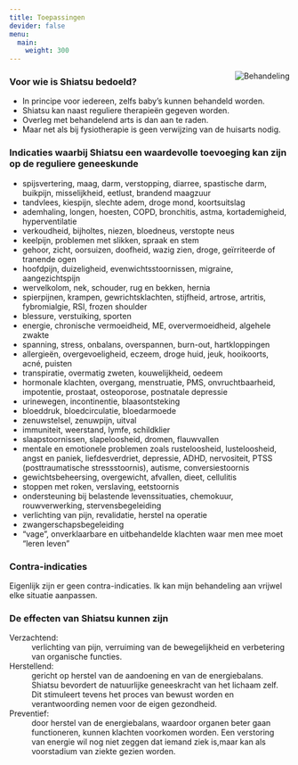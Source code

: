 ```yaml
---
title: Toepassingen
devider: false
menu:
  main:
    weight: 300
---
```

<img alt="Behandeling" src="/uploads/behandeling3.jpg" style="float: right" />

### Voor wie is Shiatsu bedoeld?

* In principe voor iedereen, zelfs baby’s kunnen behandeld worden.
* Shiatsu kan naast reguliere therapieën gegeven worden.
* Overleg met behandelend arts is dan aan te raden.
* Maar net als bij fysiotherapie is geen verwijzing van de huisarts nodig.

### Indicaties waarbij Shiatsu een waardevolle toevoeging kan zijn op de reguliere geneeskunde

* spijsvertering, maag, darm, verstopping, diarree, spastische darm, buikpijn, misselijkheid, eetlust, brandend maagzuur 
* tandvlees, kiespijn, slechte adem, droge mond, koortsuitslag
* ademhaling, longen, hoesten, COPD, bronchitis, astma, kortademigheid, hyperventilatie
* verkoudheid, bijholtes, niezen, bloedneus, verstopte neus
* keelpijn, problemen met slikken, spraak en stem
* gehoor, zicht, oorsuizen, doofheid, wazig zien, droge, geïrriteerde of tranende ogen
* hoofdpijn, duizeligheid, evenwichtsstoornissen, migraine, aangezichtspijn
* wervelkolom, nek, schouder, rug en bekken, hernia
* spierpijnen, krampen, gewrichtsklachten, stijfheid, artrose, artritis, fybromialgie, RSI, frozen shoulder
* blessure, verstuiking, sporten
* energie, chronische vermoeidheid, ME, oververmoeidheid, algehele zwakte
* spanning, stress, onbalans, overspannen, burn-out, hartkloppingen
* allergieën, overgevoeligheid, eczeem, droge huid, jeuk, hooikoorts, acné, puisten
* transpiratie, overmatig zweten, kouwelijkheid, oedeem
* hormonale klachten, overgang, menstruatie, PMS, onvruchtbaarheid, impotentie, prostaat, osteoporose, postnatale depressie
* urinewegen, incontinentie, blaasontsteking
* bloeddruk, bloedcirculatie, bloedarmoede
* zenuwstelsel, zenuwpijn, uitval
* immuniteit, weerstand, lymfe, schildklier
* slaapstoornissen, slapeloosheid, dromen, flauwvallen
* mentale en emotionele problemen zoals rusteloosheid, lusteloosheid, angst en paniek, liefdesverdriet, depressie, ADHD, nervositeit, PTSS (posttraumatische stressstoornis), autisme, conversiestoornis
* gewichtsbeheersing, overgewicht, afvallen, dieet, cellulitis
* stoppen met roken, verslaving, eetstoornis
* ondersteuning bij belastende levenssituaties, chemokuur, rouwverwerking, stervensbegeleiding
* verlichting van pijn, revalidatie, herstel na operatie
* zwangerschapsbegeleiding
* “vage”, onverklaarbare en uitbehandelde klachten waar men mee moet “leren leven”

### Contra-indicaties

Eigenlijk zijn er geen contra-indicaties. Ik kan mijn behandeling aan vrijwel elke situatie aanpassen.

### De effecten van Shiatsu kunnen zijn

<dl>

<dt>Verzachtend:</dt>

<dd>verlichting van pijn, verruiming van de bewegelijkheid en verbetering van organische functies.</dd>

<dt>Herstellend:</dt>

<dd>gericht op herstel van de aandoening en van de energiebalans. Shiatsu bevordert de natuurlijke geneeskracht van het lichaam zelf. Dit stimuleert tevens het proces van bewust worden en verantwoording nemen voor de eigen gezondheid.</dd>

<dt>Preventief:</dt>

<dd>door herstel van de energiebalans, waardoor organen beter gaan functioneren, kunnen klachten voorkomen worden. Een verstoring van energie wil nog niet zeggen dat iemand ziek is,maar kan als voorstadium van ziekte gezien worden. </dd>

</dl>
